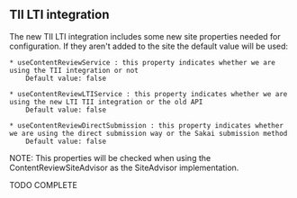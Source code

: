 TII LTI integration
-------------------

The new TII LTI integration includes some new site properties needed for configuration. If they aren't added to the site the default value will be used:

	* useContentReviewService : this property indicates whether we are using the TII integration or not
		Default value: false
	
	* useContentReviewLTIService : this property indicates whether we are using the new LTI TII integration or the old API
		Default value: false
		
	* useContentReviewDirectSubmission : this property indicates whether we are using the direct submission way or the Sakai submission method
		Default value: false
		
NOTE: This properties will be checked when using the ContentReviewSiteAdvisor as the SiteAdvisor implementation.


TODO COMPLETE
